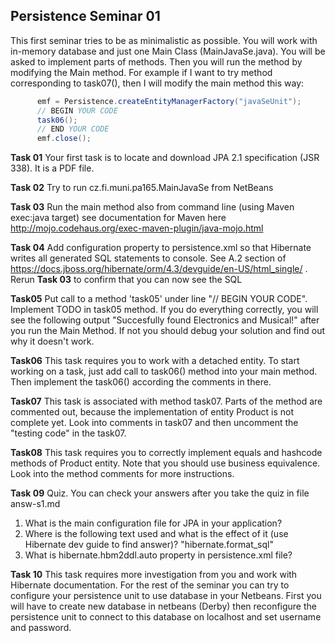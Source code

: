 ## Persistence Seminar 01
This first seminar tries to be as minimalistic as possible. You will work with in-memory database and just one Main Class (MainJavaSe.java). You will be asked to implement parts of methods. Then you will run the method by modifying the Main method. For example if I want to try method corresponding to task07(), then I will modify the main method this way:
  ```java
		emf = Persistence.createEntityManagerFactory("javaSeUnit");
		// BEGIN YOUR CODE
		task06();
		// END YOUR CODE
		emf.close();
  ```

**Task 01** Your first task is to locate and download JPA 2.1 specification (JSR 338). It is a PDF file. 
   
**Task 02** Try to run cz.fi.muni.pa165.MainJavaSe from NetBeans 

**Task 03** Run the main method also  from command line (using Maven exec:java 
target) see documentation for Maven here http://mojo.codehaus.org/exec-maven-plugin/java-mojo.html

**Task 04** Add configuration property to persistence.xml so that Hibernate writes all generated SQL statements to console. See A.2 section of
https://docs.jboss.org/hibernate/orm/4.3/devguide/en-US/html_single/ . Rerun **Task 03** to confirm that you can now see the SQL

**Task05** Put call to a method 'task05' under line "// BEGIN YOUR CODE". Implement TODO in task05 method. If you do everything correctly, you will see the following output "Succesfully found Electronics and Musical!" after you run the Main Method. If not you should debug your solution and find out why it doesn't work.

**Task06** This task requires you to work with a detached entity. To start working on a task, just add call to task06() method into your main method. Then implement the task06() according the comments in there.

**Task07** This task is associated with method task07. Parts of the method are commented out, because the implementation of entity Product is not complete yet. Look into comments in task07 and then uncomment the "testing code" in the task07. 

**Task08** This task requires you to correctly implement equals and hashcode methods of Product entity. Note that you should use business equivalence. Look into the method comments for more instructions. 

**Task 09** Quiz. You can check your answers after you take the quiz in file answ-s1.md 
 1. What is the main configuration file for JPA in your application?
 2. Where is the following text used and what is the effect of it (use Hibernate dev guide to find answer)? "hibernate.format_sql"
 3. What is hibernate.hbm2ddl.auto property in persistence.xml file?

**Task 10** This task requires more investigation from you and work with Hibernate documentation. For the rest of the seminar you can try to configure your persistence unit to use database in your Netbeans. First you will have to create new database in netbeans (Derby) then reconfigure the persistence unit to connect to this database on localhost and set username and password.